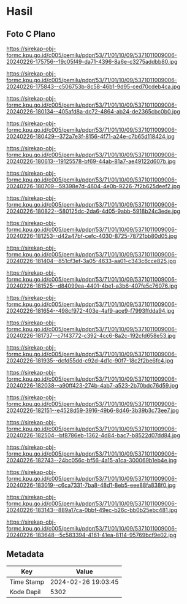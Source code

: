 # Hasil

## Foto C Plano

https://sirekap-obj-formc.kpu.go.id/c005/pemilu/pdpr/53/71/01/10/09/5371011009006-20240226-175756--19c05f49-da71-4396-8a6e-c3275addbb80.jpg

https://sirekap-obj-formc.kpu.go.id/c005/pemilu/pdpr/53/71/01/10/09/5371011009006-20240226-175843--c506753b-8c58-46b1-9d95-ced70cdeb4ca.jpg

https://sirekap-obj-formc.kpu.go.id/c005/pemilu/pdpr/53/71/01/10/09/5371011009006-20240226-180134--405afd8a-dc72-4864-ab24-de2365cbc0b0.jpg

https://sirekap-obj-formc.kpu.go.id/c005/pemilu/pdpr/53/71/01/10/09/5371011009006-20240226-180429--372a7e3f-8156-4f71-a24e-c7b65d118424.jpg

https://sirekap-obj-formc.kpu.go.id/c005/pemilu/pdpr/53/71/01/10/09/5371011009006-20240226-180613--19125578-bf69-44ab-81a7-ae49122d607b.jpg

https://sirekap-obj-formc.kpu.go.id/c005/pemilu/pdpr/53/71/01/10/09/5371011009006-20240226-180709--59398e7d-4604-4e0b-9226-7f2b625deef2.jpg

https://sirekap-obj-formc.kpu.go.id/c005/pemilu/pdpr/53/71/01/10/09/5371011009006-20240226-180822--580125dc-2da6-4d05-9abb-5918b24c3ede.jpg

https://sirekap-obj-formc.kpu.go.id/c005/pemilu/pdpr/53/71/01/10/09/5371011009006-20240226-181253--d42a47bf-cefc-4030-8725-78721bb80d05.jpg

https://sirekap-obj-formc.kpu.go.id/c005/pemilu/pdpr/53/71/01/10/09/5371011009006-20240226-181404--851cf3ef-3a05-4633-aa01-c343c6cce825.jpg

https://sirekap-obj-formc.kpu.go.id/c005/pemilu/pdpr/53/71/01/10/09/5371011009006-20240226-181525--d84099ea-4401-4be1-a3b6-407fe5c76076.jpg

https://sirekap-obj-formc.kpu.go.id/c005/pemilu/pdpr/53/71/01/10/09/5371011009006-20240226-181654--498cf972-403e-4af9-ace9-f7993ffdda94.jpg

https://sirekap-obj-formc.kpu.go.id/c005/pemilu/pdpr/53/71/01/10/09/5371011009006-20240226-181737--c7f43772-c392-4cc6-8a2c-192cfd658e53.jpg

https://sirekap-obj-formc.kpu.go.id/c005/pemilu/pdpr/53/71/01/10/09/5371011009006-20240226-181935--dcfd55dd-c92d-4d1c-90f7-18c2f2be6fc4.jpg

https://sirekap-obj-formc.kpu.go.id/c005/pemilu/pdpr/53/71/01/10/09/5371011009006-20240226-182038--a90ff423-274b-4ab7-a523-2b70bdc76d59.jpg

https://sirekap-obj-formc.kpu.go.id/c005/pemilu/pdpr/53/71/01/10/09/5371011009006-20240226-182151--e4528d59-3916-49b6-8d46-3b39b3c73ee7.jpg

https://sirekap-obj-formc.kpu.go.id/c005/pemilu/pdpr/53/71/01/10/09/5371011009006-20240226-182504--bf8786eb-1362-4d84-bac7-b8522d07dd84.jpg

https://sirekap-obj-formc.kpu.go.id/c005/pemilu/pdpr/53/71/01/10/09/5371011009006-20240226-182743--24bc056c-bf56-4a15-a1ca-300069b1eb4e.jpg

https://sirekap-obj-formc.kpu.go.id/c005/pemilu/pdpr/53/71/01/10/09/5371011009006-20240226-183019--c6ca7331-7ba8-48d1-8eb5-eee88fa838f0.jpg

https://sirekap-obj-formc.kpu.go.id/c005/pemilu/pdpr/53/71/01/10/09/5371011009006-20240226-183143--889a17ca-0bbf-49ec-b26c-bb0b25ebc481.jpg

https://sirekap-obj-formc.kpu.go.id/c005/pemilu/pdpr/53/71/01/10/09/5371011009006-20240226-183648--5c583394-4161-41ea-8114-95769bcf9e02.jpg


## Metadata

| Key        | Value               |
| ---------- | ------------------- |
| Time Stamp | 2024-02-26 19:03:45 |
| Kode Dapil | 5302                |




